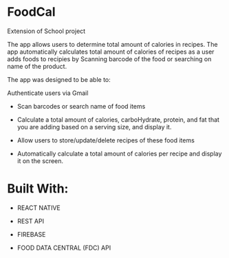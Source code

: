# FoodCal

Extension of School project

The app allows users to determine total amount of calories in recipes. The app automatically calculates total amount of calories of recipes 
as a user adds foods to recipies by Scanning barcode of the food or searching on name of the product. 

The app was designed to be able to:

Authenticate users via Gmail

- Scan barcodes or search name of food items

- Calculate a total amount of calories, carboHydrate, protein, and fat that you are adding based on a serving size, and display it.

- Allow users to store/update/delete recipes of these food items

- Automatically calculate a total amount of calories per recipe and display it on the screen.

# Built With:

- REACT NATIVE

- REST API

- FIREBASE

- FOOD DATA CENTRAL (FDC) API
